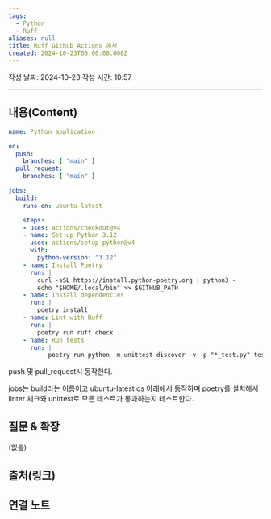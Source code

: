 ```yaml
---
tags:
  - Python
  - Ruff
aliases: null
title: Ruff Github Actions 예시
created: 2024-10-23T00:00:00.000Z
---
```

작성 날짜: 2024-10-23
작성 시간: 10:57


----
## 내용(Content)

```yaml
name: Python application

on:
  push:
    branches: [ "main" ]
  pull_request:
    branches: [ "main" ]

jobs:
  build:
    runs-on: ubuntu-latest

    steps:
    - uses: actions/checkout@v4
    - name: Set up Python 3.12
      uses: actions/setup-python@v4
      with:
        python-version: "3.12"
    - name: Install Poetry
      run: |
        curl -sSL https://install.python-poetry.org | python3 -
        echo "$HOME/.local/bin" >> $GITHUB_PATH
    - name: Install dependencies
      run: |
        poetry install
    - name: Lint with Ruff
      run: |
        poetry run ruff check .
    - name: Run tests
      run: |
           poetry run python -m unittest discover -v -p "*_test.py" tests

```

push 및 pull_request시 동작한다.

jobs는 build라는 이름이고 ubuntu-latest os 아래에서 동작하며 poetry를 설치해서 linter 체크와 unittest로 모든 테스트가 통과하는지 테스트한다.

## 질문 & 확장

(없음)

## 출처(링크)


## 연결 노트










